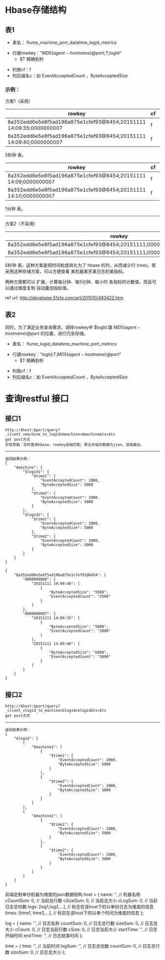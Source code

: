 # Hbase存储结构

## 表1
+ 表名： flume_machine_port_datatime_logid_metrics
- 行键rowkey："$MD5(agent-hostname)@$port;$T;$logId"
	+ $T 精确到秒
+ 列族cf：f
+ 列后缀名c：如 EventAcceptedCount ，ByteAcceptedSize

### 示例：
方案1（采用）

rowkey | cf | c(v) | c(v)
------|-----|-----|-----
8a352edd6e5e8f5ad196a875e1cfef93@8454;20151111 14:09:35;0000000007 | f | EventAcceptedCount(2000) | ByteAcceptedSize(5000)
8a352edd6e5e8f5ad196a875e1cfef93@8454;20151111 14:09:40;0000000007 | f | EventAcceptedCount(3000) | ByteAcceptedSize(6000)
5秒钟 表。

rowkey | cf | c(v) | c(v)
------|-----|-----|-----
8a352edd6e5e8f5ad196a875e1cfef93@8454;20151111 14:09;0000000007 | f | EventAcceptedCount(2000) | ByteAcceptedSize(5000)
8a352edd6e5e8f5ad196a875e1cfef93@8454;20151111 14:10;0000000007 | f | EventAcceptedCount(3000) | ByteAcceptedSize(6000)
1分钟 表。


----------
方案2（不采用）



rowkey | cf | c(v) | c(v)
------|-----|-----|-----
8a352edd6e5e8f5ad196a875e1cfef93@8454;20151111;0000000007_EventAcceptedCount | f | 14:09:35(2000) | 14:09:40(5000)
8a352edd6e5e8f5ad196a875e1cfef93@8454;20151111;0000000007_ByteAcceptedSize | f | 14:09:35(3000) | 14:09:40(6000)
5秒钟 表。这种方案是把时间粒度转化为了 hbase 的列，从而减少行 (row)。若采用这种存储方案，可以方便查看 某机器某天某日志的某指标。

两种方案都可以 扩展，计算每分钟、每5分钟、每小时 各指标的计数值，而且可以通过维度复制 自动叠加指标值。

ref url: http://developer.51cto.com/art/201510/493422.htm

## 表2
同时，为了满足业务查询需求，调转rowkey中 $logId 跟 $MD5(agent-hostname)@$port 的位置，进行冗余存储。

+ 表名： flume_logid_datatime_machine_port_metrics
- 行键rowkey："$logId;$T;$MD5(agent-hostname)@$port"
	+ $T 精确到秒
+ 列族cf：f
+ 列后缀名c：如 EventAcceptedCount ，ByteAcceptedSize





# 查询restful 接口

## 接口1

	http://$host:$port/query?_client_=machine_to_logids&machine=$machine&ts=$ts
	get post方式
	实现思路：实时查询hbase，rowkey前缀匹配，聚合并组织数据为json，渲染输出。
	
---------------------------------------

	返回结果示例：
	{
	    "$machine": {
	        "$logid1": {
	            "$time1": {
	                "EventAcceptedCount": 2000,
	                "ByteAcceptedSize": 5000
	            },
	            "$time2": {
	                "EventAcceptedCount": 2000,
	                "ByteAcceptedSize": 5000
	            }
	        },
	        "$logid2": {
	            "$time1": {
	                "EventAcceptedCount": 2000,
	                "ByteAcceptedSize": 5000
	            },
	            "$time2": {
	                "EventAcceptedCount": 2000,
	                "ByteAcceptedSize": 5000
	            }
	        }
	    }
	}
	
	{
	    "8a352edd6e5e8f5ad196a875e1cfef93@8454": {
	        "0000000008": {
	            "20151111 14:09:40": [
	                {
	                    "ByteAcceptedSize": "5500",
	                    "EventAcceptedCount": "2500"
	                }
	            ]
	        },
	        "0000000007": {
	            "20151111 14:09:35": [
	                {
	                    "ByteAcceptedSize": "5000",
	                    "EventAcceptedCount": "2000"
	                }
	            ],
	            "20151111 14:09:40": [
	                {
	                    "ByteAcceptedSize": "6000",
	                    "EventAcceptedCount": "3000"
	                }
	            ]
	        }
	    }
	}



## 接口2

	http://$host:$port/query?_client_=logid_to_machines&logid=$logid&ts=$ts
	get post方式
---------------------------------------

	返回结果示例：
	{
	    "$logid": [
	        {
	            "$machine1": [
	                {
	                    "$time1": {
	                        "EventAcceptedCount": 2000,
	                        "ByteAcceptedSize": 5000
	                    }
	                },
	                {
	                    "$time2": {
	                        "EventAcceptedCount": 2000,
	                        "ByteAcceptedSize": 5000
	                    }
	                }
	            ]
	        },
	        {
	            "$machine2": [
	                {
	                    "$time1": {
	                        "EventAcceptedCount": 2000,
	                        "ByteAcceptedSize": 5000
	                    }
	                },
	                {
	                    "$time2": {
	                        "EventAcceptedCount": 2000,
	                        "ByteAcceptedSize": 5000
	                    }
	                }
	            ]
	        }
	    ]
	}
	
	
前端定制单份机器为维度的json数据结构
host = {
	name: '',  // 机器名称
	cCountSum: 0,  // 当前总行数
	cSizeSum: 0,  // 当前总大小
	cLogSum: 0,  // 当前日志总份数
	logs: [log1,log2,...],  // 标志在该host下的以单份日志为维度的信息
	times: [time1, time2,...],  // 标志在该host下的以单个时间为维度的信息
};

log = {
	name: '',  // 日志名称
	countSum: 0,  // 日志总行数
	sizeSum: 0,  // 日志总大小
	cCount: 0,  // 日志当前行数
	cSize: 0,  // 日志当前大小
	startTime: '',  // 日志开始时间
	endTime: '',  // 日志结束时间
};

time = {
	time: '', // 当前时间
	logSum: '',  // 日志总份数
	countSum: 0,  // 日志总行数
	sizeSum: 0,  // 日志总大小
};
